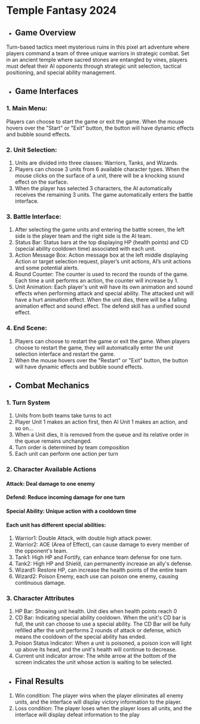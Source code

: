 # Temple Fantasy 2024
- ## Game Overview
Turn-based tactics meet mysterious ruins in this pixel art adventure where players command a team of three unique warriors in strategic combat. 
Set in an ancient temple where sacred stones are entangled by vines, players must defeat their AI opponents through strategic unit selection, tactical positioning, and special ability management.
- ## Game Interfaces
### 1. Main Menu:
Players can choose to start the game or exit the game. When the mouse hovers over the "Start" or "Exit" button, the button will have dynamic effects and bubble sound effects. 
### 2. Unit Selection:
1) Units are divided into three classes: Warriors, Tanks, and Wizards.  
2) Players can choose 3 units from 6 available character types. When the mouse clicks on the surface of a unit, there will be a knocking sound effect on the surface.  
3) When the player has selected 3 characters, the AI automatically receives the remaining 3 units. The game automatically enters the battle interface.
### 3. Battle Interface:
1) After selecting the game units and entering the battle screen, the left side is the player team and the right side is the AI team.
2) Status Bar: Status bars at the top displaying HP (health points) and CD (special ability cooldown time) associated with each unit.
3) Action Message Box: Action message box at the left middle displaying Action or target selection request, player’s unit actions, AI’s unit actions and some potential alerts.
4) Round Counter: The counter is used to record the rounds of the game. Each time a unit performs an action, the counter will increase by 1.
5) Unit Animation: Each player's unit will have its own animation and sound effects when performing attack and special ability. The attacked unit will have a hurt animation effect. When the unit dies, there will be a falling animation effect and sound effect. The defend skill has a unified sound effect.
### 4. End Scene: 
1) Players can choose to restart the game or exit the game. When players choose to restart the game, they will automatically enter the unit selection interface and restart the game. 
2) When the mouse hovers over the "Restart" or "Exit" button, the button will have dynamic effects and bubble sound effects.
- ## Combat Mechanics
### 1. Turn System
1) Units from both teams take turns to act
2) Player Unit 1 makes an action first, then AI Unit 1 makes an action, and so on…
3) When a Unit dies, it is removed from the queue and its relative order in the queue remains unchanged.
4) Turn order is determined by team composition
5) Each unit can perform one action per turn
### 2. Character Available Actions
#### Attack: Deal damage to one enemy
#### Defend: Reduce incoming damage for one turn
#### Special Ability: Unique action with a cooldown time
#### Each unit has different special abilities:
1) Warrior1: Double Attack, with double high attack power.
2) Warrior2: AOE (Area of Effect), can cause damage to every member of the opponent's team.
3) Tank1: High HP and Fortify, can enhance team defense for one turn.
4) Tank2: High HP and Shield, can permanently increase an ally's defense.
5) Wizard1: Restore HP, can increase the health points of the entire team
6) Wizard2: Poison Enemy, each use can poison one enemy, causing continuous damage.
### 3. Character Attributes
1) HP Bar: Showing unit health. Unit dies when health points reach 0
2) CD Bar: Indicating special ability cooldown. When the unit's CD bar is full, the unit can choose to use a special ability. The CD Bar will be fully refilled after the unit performs 2 rounds of attack or defense, which means the cooldown of the special ability has ended.
3) Poison Status Indicator: When a unit is poisoned, a poison icon will light up above its head, and the unit's health will continue to decrease.
4) Current unit indicator arrow: The white arrow at the bottom of the screen indicates the unit whose action is waiting to be selected.
- ## Final Results
1) Win condition: The player wins when the player eliminates all enemy units, and the interface will display victory information to the player.
2) Loss condition: The player loses when the player loses all units, and the interface will display defeat information to the play
